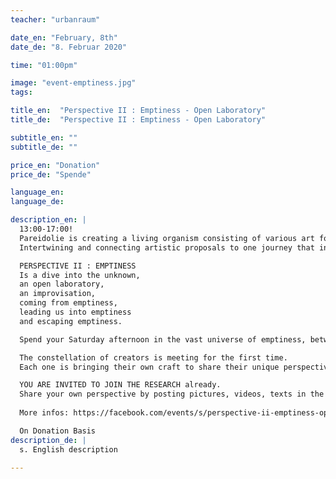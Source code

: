 ```yaml
---
teacher: "urbanraum"

date_en: "February, 8th"
date_de: "8. Februar 2020"

time: "01:00pm"

image: "event-emptiness.jpg"
tags:

title_en:  "Perspective II : Emptiness - Open Laboratory"
title_de:  "Perspective II : Emptiness - Open Laboratory"

subtitle_en: ""
subtitle_de: ""

price_en: "Donation"
price_de: "Spende"

language_en:
language_de:

description_en: |  
  13:00-17:00!  
  Pareidolie is creating a living organism consisting of various art forms.  
  Intertwining and connecting artistic proposals to one journey that invites an audience to experience, observe and participate.  

  PERSPECTIVE II : EMPTINESS   
  Is a dive into the unknown,  
  an open laboratory,  
  an improvisation,  
  coming from emptiness,   
  leading us into emptiness   
  and escaping emptiness.  

  Spend your Saturday afternoon in the vast universe of emptiness, between 1 - 5 pm you're free to explore, engage, hang out and have a drink!  

  The constellation of creators is meeting for the first time.   
  Each one is bringing their own craft to share their unique perspective.  

  YOU ARE INVITED TO JOIN THE RESEARCH already.  
  Share your own perspective by posting pictures, videos, texts in the event to what emptiness means to you! 
  
  More infos: https://facebook.com/events/s/perspective-ii-emptiness-open-/887410588358783/  

  On Donation Basis  
description_de: |
  s. English description

---
```


